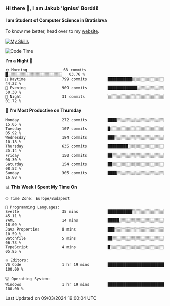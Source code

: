 ### Hi there 👋, I am Jakub 'igniss' Bordáš

#### I am Student of Computer Science in Bratislava
To know me better, head over to my [website](https://bordas.sk).

[![My Skills](https://skillicons.dev/icons?i=js,html,css,figma,svelte,java,kotlin,python,postgresql,typescript,nest,nodejs)](https://bordas.sk)


<!--START_SECTION:waka-->
![Code Time](http://img.shields.io/badge/Code%20Time-1%2C417%20hrs%2038%20mins-blue)

**I'm a Night 🦉** 

```text
🌞 Morning                68 commits          █░░░░░░░░░░░░░░░░░░░░░░░░   03.76 % 
🌆 Daytime                799 commits         ███████████░░░░░░░░░░░░░░   44.22 % 
🌃 Evening                909 commits         █████████████░░░░░░░░░░░░   50.30 % 
🌙 Night                  31 commits          ░░░░░░░░░░░░░░░░░░░░░░░░░   01.72 % 
```
📅 **I'm Most Productive on Thursday** 

```text
Monday                   272 commits         ████░░░░░░░░░░░░░░░░░░░░░   15.05 % 
Tuesday                  107 commits         █░░░░░░░░░░░░░░░░░░░░░░░░   05.92 % 
Wednesday                184 commits         ███░░░░░░░░░░░░░░░░░░░░░░   10.18 % 
Thursday                 635 commits         █████████░░░░░░░░░░░░░░░░   35.14 % 
Friday                   150 commits         ██░░░░░░░░░░░░░░░░░░░░░░░   08.30 % 
Saturday                 154 commits         ██░░░░░░░░░░░░░░░░░░░░░░░   08.52 % 
Sunday                   305 commits         ████░░░░░░░░░░░░░░░░░░░░░   16.88 % 
```


📊 **This Week I Spent My Time On** 

```text
🕑︎ Time Zone: Europe/Budapest

💬 Programming Languages: 
Svelte                   35 mins             ███████████░░░░░░░░░░░░░░   45.11 % 
YAML                     14 mins             █████░░░░░░░░░░░░░░░░░░░░   18.09 % 
Java Properties          8 mins              ███░░░░░░░░░░░░░░░░░░░░░░   10.59 % 
Batchfile                5 mins              ██░░░░░░░░░░░░░░░░░░░░░░░   06.73 % 
TypeScript               4 mins              █░░░░░░░░░░░░░░░░░░░░░░░░   05.85 % 

🔥 Editors: 
VS Code                  1 hr 19 mins        █████████████████████████   100.00 % 

💻 Operating System: 
Windows                  1 hr 19 mins        █████████████████████████   100.00 % 
```


 Last Updated on 09/03/2024 19:00:04 UTC
<!--END_SECTION:waka-->
